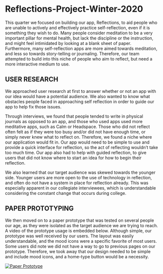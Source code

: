 # Reflections-Project-Winter-2020

This quarter we focused on building our app, Reflections, to aid people who are unable to actively and effectively practice self-reflection, even if it is something they wish to do. Many people consider meditation to be a very important pillar for mental health, but lack the discipline or the instruction, and might feel intimidated by looking at a blank sheet of paper. Furthermore, many self-reflection apps are more aimed towards meditation, and less so towards story-telling or journaling. Therefore, our team attempted to build into this niche of people who aim to reflect, but need a more interactive medium to use.

## USER RESEARCH
We approached user research at first to answer whether or not an app with our idea would have a potential audience. We also wanted to know what obstacles people faced in approaching self reflection in order to guide our app to help fix those issues. 

Through interviews, we found that people tended to write in physical journals as opposed to an app, and those who used apps used more meditative apps, such as Calm or Headspace. Those who did not reflect often felt as if they were too busy and/or did not have enough time, or simply never knew what to reflect on. Therefore, we found a niche where our application would fit in. Our app would need to be simple to use and provide a quick interface for reflection, so the act of reflecting wouldn’t take too much time. Our app also had to help with guided reflection, to give users that did not know where to start an idea for how to begin their reflection. 

We also learned that our target audience was skewed towards the younger side. Younger users are more open to the use of technology in reflection, and often do not have a system in place for reflection already. This was especially apparent in our collegiate interviewees, which is understandable considering the constant change that occurs during college. 

## PAPER PROTOTYPING
We then moved on to a paper prototype that was tested on several people our age, as they were isolated as the target audience we are trying to reach. A video of the prototype usage is embedded below. Although simple, our prototype was well received by our users. The layout was easily understandable, and the mood icons were a specific favorite of most users. Some users did note we did not have a way to go to previous pages on our prototype. Therefore, we took away that our design needed to be simple and include mood icons, and a home-type button would be a necessity. 

[![Paper Prototype](https://drive.google.com/file/d/17w-6w_H4kmfO_uy6mRsU6mNbhUyZUW3H/view?usp=sharing)](https://drive.google.com/file/d/15aPMutVLAfQgz5U7JYhiQTO_0GaT0I2x/view?usp=sharing "Paper Prototype")
